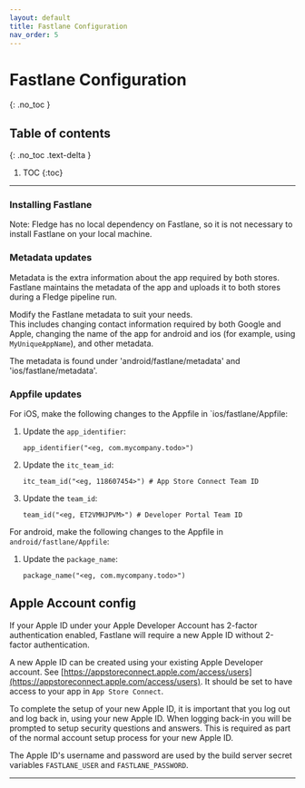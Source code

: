 ```yaml
---
layout: default
title: Fastlane Configuration
nav_order: 5
---
```


# Fastlane Configuration
{: .no_toc }

## Table of contents
{: .no_toc .text-delta }

1. TOC
{:toc}

---

### Installing Fastlane
Note: Fledge has no local dependency on Fastlane, so it is not necessary to install Fastlane on your local machine.

### Metadata updates
Metadata is the extra information about the app required by both stores. Fastlane maintains the metadata of the app and uploads it to both stores during a Fledge pipeline run.

Modify the Fastlane metadata to suit your needs.  
This includes changing contact information required by both Google and Apple, changing the name of 
    the app for android and ios (for example, using `MyUniqueAppName`), and other metadata.

The metadata is found under 'android/fastlane/metadata' and 'ios/fastlane/metadata'.

### Appfile updates
For iOS, make the following changes to the Appfile in `ios/fastlane/Appfile:
1. Update the `app_identifier`:
    ```
    app_identifier("<eg, com.mycompany.todo>")
    ```
1. Update the `itc_team_id`:  
    ```
    itc_team_id("<eg, 118607454>") # App Store Connect Team ID
    ``` 
1. Update the `team_id`:  
    ```
    team_id("<eg, ET2VMHJPVM>") # Developer Portal Team ID
    ```

For android, make the following changes to the Appfile in `android/fastlane/Appfile`:
1. Update the `package_name`:
    ```
    package_name("<eg, com.mycompany.todo>")
    ```

## Apple Account config  

If your Apple ID under your Apple Developer Account has 2-factor authentication enabled, Fastlane will require a new Apple ID without 2-factor authentication. 

A new Apple ID can be created using your existing Apple Developer account. See [https://appstoreconnect.apple.com/access/users](https://appstoreconnect.apple.com/access/users). It should be set to have access to your app in `App Store Connect`. 

To complete the setup of your new Apple ID, it is important that you log out and log back in, using your new Apple ID. When logging back-in you will be prompted to setup security questions and answers. This is required as part of the normal account setup process for your new Apple ID. 

The Apple ID's username and password are used by the build server secret variables `FASTLANE_USER` and `FASTLANE_PASSWORD`.

---
